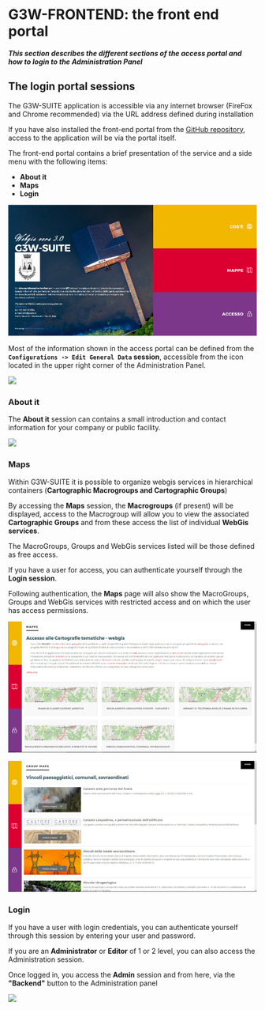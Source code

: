 # G3W-FRONTEND: the front end portal
_**This section describes the different sections of the access portal and how to login to the Administration Panel**_

## The login portal sessions
The G3W-SUITE application is accessible via any internet browser (FireFox and Chrome recommended) via the URL address defined during installation

If you have also installed the front-end portal from the [GitHub repository](https://github.com/g3w-suite/g3w-admin-frontend), access to the application will be via the portal itself.

The front-end portal contains a brief presentation of the service and a side menu with the following items:
 * **About it**
 * **Maps**
 * **Login**

![](images/manual/g3wsuite_portal_frontend.png)

Most of the information shown in the access portal can be defined from the **`Configurations -> Edit General Data` session**, accessible from the icon located in the upper right corner of the Administration Panel.

![](images/manual/g3wclient_icon_config.png)

### About it
The **About it** session can contains a small introduction and contact information for your company or public facility.

![](images/manual/g3wsuite_portal_aboutit.png)

### Maps
Within G3W-SUITE it is possible to organize webgis services in hierarchical containers (**Cartographic Macrogroups and Cartographic Groups**)

By accessing the **Maps** session, the **Macrogroups** (if present) will be displayed, access to the Macrogroup will allow you to view the associated **Cartographic Groups** and from these access the list of individual **WebGis services**.

The MacroGroups, Groups and WebGis services listed will be those defined as free access.

If you have a user for access, you can authenticate yourself through the **Login session**.

Following authentication, the **Maps** page will also show the MacroGroups, Groups and WebGis services with restricted access and on which the user has access permissions.

![](images/manual/g3wsuite_portal_macrogroups.png)

![](images/manual/g3wsuite_portal_groups.png)

### Login
If you have a user with login credentials, you can authenticate yourself through this session by entering your user and password.

If you are an **Administrator** or **Editor** of 1 or 2 level, you can also access the Administration session.

Once logged in, you access the **Admin** session and from here, via the **"Backend"** button to the Administration panel

![](images/manual/g3wsuite_portal_login.png)
